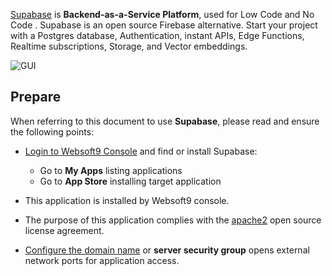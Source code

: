 [Supabase](https://supabase.com/) is **Backend-as-a-Service  Platform**, used for Low Code and No Code . Supabase is an open source Firebase alternative. Start your project with a Postgres database, Authentication, instant APIs, Edge Functions, Realtime subscriptions, Storage, and Vector embeddings.


![GUI](https://libs.websoft9.com/Websoft9/DocsPicture/zh/supabase/supabase-gui-websoft9.jpg)


## Prepare

When referring to this document to use **Supabase**, please read and ensure the following points:

- [Login to Websoft9 Console](./login-console) and find or install Supabase:
  - Go to **My Apps** listing applications 
  - Go to **App Store** installing target application

- This application is installed by Websoft9 console.


- The purpose of this application complies with the [apache2](https://opensource.org/licenses/Apache-2.0) open source license agreement.


- [Configure the domain name](./domain-set) or **server security group** opens external network ports for application access.